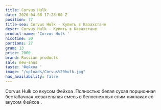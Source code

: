 ```yaml
---
title: Corvus Hulk
date: 2020-04-08 17:28:00 Z
position: 77
title-seo: Corvus Hulk - Купить в Казахстане
descr: Corvus Hulk - Купить в Казахстане
product-name: 'Corvus Hulk '
nicotine: 50
portions: 27
gram: 13
price: 2000
brand: Russian products
sale: new-snus
taste: 'Фейхоа '
image: "/uploads/Corvus%20hulk.jpg"
has_availability: false
---
```


Corvus Hulk со вкусом Фейхоа .Полностью белая сухая порционная бестабачная жевательная смесь в белоснежных слим никпаках со вкусом Фейхоа .